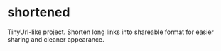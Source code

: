 # shortened
TinyUrl-like project. Shorten long links into shareable format for easier sharing and cleaner appearance.
